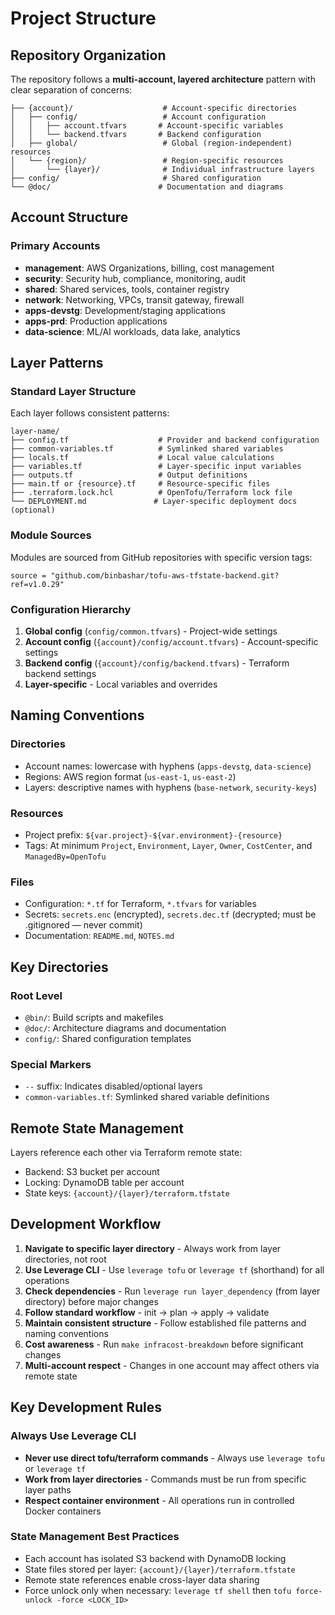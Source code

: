 # Project Structure

## Repository Organization

The repository follows a **multi-account, layered architecture** pattern with clear separation of concerns:

```
├── {account}/                    # Account-specific directories
│   ├── config/                   # Account configuration
│   │   ├── account.tfvars       # Account-specific variables
│   │   └── backend.tfvars       # Backend configuration
│   ├── global/                   # Global (region-independent) resources
│   └── {region}/                 # Region-specific resources
│       └── {layer}/              # Individual infrastructure layers
├── config/                       # Shared configuration
└── @doc/                        # Documentation and diagrams
```

## Account Structure

### Primary Accounts
- **management**: AWS Organizations, billing, cost management
- **security**: Security hub, compliance, monitoring, audit
- **shared**: Shared services, tools, container registry
- **network**: Networking, VPCs, transit gateway, firewall
- **apps-devstg**: Development/staging applications
- **apps-prd**: Production applications  
- **data-science**: ML/AI workloads, data lake, analytics

## Layer Patterns

### Standard Layer Structure
Each layer follows consistent patterns:
```
layer-name/
├── config.tf                    # Provider and backend configuration
├── common-variables.tf          # Symlinked shared variables
├── locals.tf                    # Local value calculations
├── variables.tf                 # Layer-specific input variables
├── outputs.tf                   # Output definitions
├── main.tf or {resource}.tf     # Resource-specific files
├── .terraform.lock.hcl          # OpenTofu/Terraform lock file
└── DEPLOYMENT.md               # Layer-specific deployment docs (optional)
```

### Module Sources
Modules are sourced from GitHub repositories with specific version tags:
```hcl
source = "github.com/binbashar/tofu-aws-tfstate-backend.git?ref=v1.0.29"
```

### Configuration Hierarchy
1. **Global config** (`config/common.tfvars`) - Project-wide settings
2. **Account config** (`{account}/config/account.tfvars`) - Account-specific settings  
3. **Backend config** (`{account}/config/backend.tfvars`) - Terraform backend settings
4. **Layer-specific** - Local variables and overrides

## Naming Conventions

### Directories
- Account names: lowercase with hyphens (`apps-devstg`, `data-science`)
- Regions: AWS region format (`us-east-1`, `us-east-2`)
- Layers: descriptive names with hyphens (`base-network`, `security-keys`)

### Resources
- Project prefix: `${var.project}-${var.environment}-{resource}`
- Tags: At minimum `Project`, `Environment`, `Layer`, `Owner`, `CostCenter`, and `ManagedBy=OpenTofu`

### Files
- Configuration: `*.tf` for Terraform, `*.tfvars` for variables
- Secrets: `secrets.enc` (encrypted), `secrets.dec.tf` (decrypted; must be .gitignored — never commit)
- Documentation: `README.md`, `NOTES.md`

## Key Directories

### Root Level
- `@bin/`: Build scripts and makefiles
- `@doc/`: Architecture diagrams and documentation
- `config/`: Shared configuration templates

### Special Markers
- `--` suffix: Indicates disabled/optional layers
- `common-variables.tf`: Symlinked shared variable definitions

## Remote State Management

Layers reference each other via Terraform remote state:
- Backend: S3 bucket per account
- Locking: DynamoDB table per account
- State keys: `{account}/{layer}/terraform.tfstate`

## Development Workflow

1. **Navigate to specific layer directory** - Always work from layer directories, not root
2. **Use Leverage CLI** - Use `leverage tofu` or `leverage tf` (shorthand) for all operations
3. **Check dependencies** - Run `leverage run layer_dependency` (from layer directory) before major changes
4. **Follow standard workflow** - init → plan → apply → validate
5. **Maintain consistent structure** - Follow established file patterns and naming conventions
6. **Cost awareness** - Run `make infracost-breakdown` before significant changes
7. **Multi-account respect** - Changes in one account may affect others via remote state

## Key Development Rules

### Always Use Leverage CLI
- **Never use direct tofu/terraform commands** - Always use `leverage tofu` or `leverage tf`
- **Work from layer directories** - Commands must be run from specific layer paths
- **Respect container environment** - All operations run in controlled Docker containers

### State Management Best Practices
- Each account has isolated S3 backend with DynamoDB locking
- State files stored per layer: `{account}/{layer}/terraform.tfstate`
- Remote state references enable cross-layer data sharing
- Force unlock only when necessary: `leverage tf shell` then `tofu force-unlock -force <LOCK_ID>`